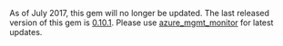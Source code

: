 As of July 2017,  this gem will no longer be updated. The last released version of this gem is [0.10.1](https://rubygems.org/gems/azure_mgmt_insights). Please use [azure_mgmt_monitor](https://rubygems.org/gems/azure_mgmt_monitor) for latest updates.